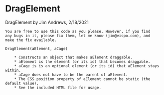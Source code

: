 # DragElement

DragElement by Jim Andrews, 2/18/2021

    You are free to use this code as you please. However, if you find
    any bugs in it, please fix them, let me know (jim@vispo.com), and 
    make the fix available. 

	DragElement(aElement, aCage) 

        * Constructs an object that makes aElement draggable. 
        * aElement is the element (or its id) that becomes draggable. 
        * aCage is is an optional element (or its id) that aElement stays within. 
        * aCage does not have to be the parent of aElement.
        * The CSS position property of aElement cannot be static (the default value).
	    * See the included HTML file for usage.
    
 
